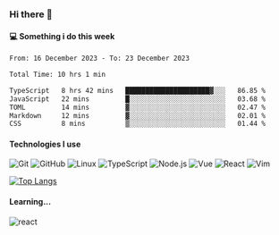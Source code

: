 ### Hi there 👋

#### 💻 Something i do this week

<!--START_SECTION:waka-->

```txt
From: 16 December 2023 - To: 23 December 2023

Total Time: 10 hrs 1 min

TypeScript   8 hrs 42 mins   █████████████████████▓░░░   86.85 %
JavaScript   22 mins         █░░░░░░░░░░░░░░░░░░░░░░░░   03.68 %
TOML         14 mins         ▓░░░░░░░░░░░░░░░░░░░░░░░░   02.47 %
Markdown     12 mins         ▓░░░░░░░░░░░░░░░░░░░░░░░░   02.01 %
CSS          8 mins          ▒░░░░░░░░░░░░░░░░░░░░░░░░   01.44 %
```

<!--END_SECTION:waka-->


#### Technologies I use
![Git](https://img.shields.io/badge/-Git-222222?style=flat&logo=git&logoColor=F05032)
![GitHub](https://img.shields.io/badge/-GitHub-181717?style=flat&logo=github)
![Linux](https://img.shields.io/badge/-Linux-222222?style=flat&logo=linux&logoColor=FCC624)
![TypeScript](https://img.shields.io/badge/-TypeScript-000000?style=flat&logo=typescript)
![Node.js](https://img.shields.io/badge/-Node.js-222222?style=flat&logo=node.js&logoColor=339933)
![Vue](https://img.shields.io/badge/-Vue-222222?style=flat&logo=Vue.js&logoColor=4FC08D)
![React](https://img.shields.io/badge/-React-222222?style=flat&logo=React&logoColor=blue)
![Vim](https://img.shields.io/badge/-Vim-222222?style=flat&logo=Vim&logoColor=green)

[![Top Langs](https://github-readme-stats.vercel.app/api/top-langs/?username=GodlessLiu&layout=compact)](https://github.com/anuraghazra/github-readme-stats)
#### Learning...
![react](https://img.shields.io/badge/react-18-blue.svg)
